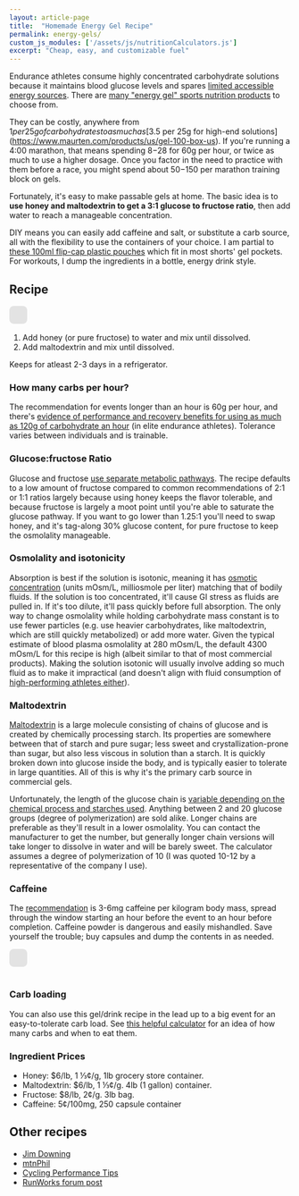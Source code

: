 ```yaml
---
layout: article-page
title:  "Homemade Energy Gel Recipe"
permalink: energy-gels/
custom_js_modules: ['/assets/js/nutritionCalculators.js']
excerpt: "Cheap, easy, and customizable fuel"
---
```


Endurance athletes consume highly concentrated carbohydrate solutions because it maintains blood glucose levels and spares [limited accessible energy sources](https://doi.org/10.1093%2Fnutrit%2Fnuy001). There are [many "energy gel" sports nutrition products](https://www.researchgate.net/profile/Xuguang-Zhang-2/publication/277081684_Extreme_Variation_of_Nutritional_Composition_and_Osmolality_of_Commercially_Available_Carbohydrate_Energy_Gel/links/557971f508aeb6d8c020255c/Extreme-Variation-of-Nutritional-Composition-and-Osmolality-of-Commercially-Available-Carbohydrate-Energy-Gel.pdf) to choose from.

They can be costly, anywhere from $1 per 25g of carbohydrates to as much as [$3.5 per 25g for high-end solutions](https://www.maurten.com/products/us/gel-100-box-us). If you're running a 4:00 marathon, that means spending $8-$28 for 60g per hour, or twice as much to use a higher dosage. Once you factor in the need to practice with them before a race, you might spend about $50-$150 per marathon training block on gels.

Fortunately, it's easy to make passable gels at home. The basic idea is to **use honey and maltodextrin to get a 3:1 glucose to fructose ratio**, then add water to reach a manageable concentration.

DIY means you can easily add caffeine and salt, or substitute a carb source, all with the flexibility to use the containers of your choice. I am partial to [these 100ml flip-cap plastic pouches](https://www.amazon.com/ZHWKMYP-Portable-Packing-Funnels-Shampoo/dp/B0BV6C133W/) which fit in most shorts' gel pockets. For workouts, I dump the ingredients in a bottle, energy drink style.

## Recipe

<figure style="max-width: 650px; margin: 0 auto 1rem auto;">
<gel-recipe-calculator style="display: inline-block; background-color: rgba(0,0,0,.1); padding:1rem; border-radius: .5rem;"></gel-recipe-calculator>
</figure>

1. Add honey (or pure fructose) to water and mix until dissolved. 
2. Add maltodextrin and mix until dissolved. 

Keeps for atleast 2-3 days in a refrigerator.

### How many carbs per hour?

The recommendation for events longer than an hour is 60g per hour, and there's [evidence of performance and recovery benefits for using as much as 120g of carbohydrate an hour](https://www.mdpi.com/2072-6643/12/5/1367) (in elite endurance athletes). Tolerance varies between individuals and is trainable.

### Glucose:fructose Ratio

Glucose and fructose [use separate metabolic pathways](https://www.mysportscience.com/post/2015/05/14/carb-mixes-and-benefits). The recipe defaults to a low amount of fructose compared to common recommendations of 2:1 or 1:1 ratios largely because using honey keeps the flavor tolerable, and because fructose is largely a moot point until you're able to saturate the glucose pathway. If you want to go lower than 1.25:1 you'll need to swap honey, and it's tag-along 30% glucose content, for pure fructose to keep the osmolality manageable.

### Osmolality and isotonicity

Absorption is best if the solution is isotonic, meaning it has [osmotic concentration](https://en.wikipedia.org/wiki/Osmotic_concentration) (units mOsm/L, milliosmole per liter) matching that of bodily fluids. If the solution is too concentrated, it'll cause GI stress as fluids are pulled in. If it's too dilute, it'll pass quickly before full absorption. The only way to change osmolality while holding carbohydrate mass constant is to use fewer particles (e.g. use heavier carbohydrates, like maltodextrin, which are still quickly metabolized) or add more water. Given the typical estimate of blood plasma osmolality at 280 mOsm/L, the default 4300 mOsm/L for this recipe is high (albeit similar to that of most commercial products). Making the solution isotonic will usually involve adding so much fluid as to make it impractical (and doesn't align with fluid consumption of [high-performing athletes either](https://pubmed.ncbi.nlm.nih.gov/22450589/)).

### Maltodextrin

[Maltodextrin](https://en.wikipedia.org/wiki/Maltodextrin) is a large molecule consisting of chains of glucose and is created by chemically processing starch. Its properties are somewhere between that of starch and pure sugar; less sweet and crystallization-prone than sugar, but also less viscous in solution than a starch. It is quickly broken down into glucose inside the body, and is typically easier to tolerate in large quantities. All of this is why it's the primary carb source in commercial gels.

Unfortunately, the length of the glucose chain is [variable depending on the chemical process and starches used](https://www.naturalproductsinsider.com/specialty-nutrients/making-the-most-of-maltodextrins). Anything between 2 and 20 glucose groups (degree of polymerization) are sold alike. Longer chains are preferable as they'll result in a lower osmolality. You can contact the manufacturer to get the number, but generally longer chain versions will take longer to dissolve in water and will be barely sweet. The calculator assumes a degree of polymerization of 10 (I was quoted 10-12 by a representative of the company I use).

### Caffeine

The [recommendation](https://doi.org/10.3390%2Fnu15010148) is 3-6mg caffeine per kilogram body mass, spread through the window starting an hour before the event to an hour before completion. Caffeine powder is dangerous and easily mishandled. Save yourself the trouble; buy capsules and dump the contents in as needed. 

<figure style="max-width: 650px; margin: 0 auto 1rem auto;">
<caffeine-calculator style="display: inline-block; background-color: rgba(0,0,0,.1); padding:1rem; border-radius: .5rem; margin: 0 auto 1rem auto;"></caffeine-calculator>
</figure>

### Carb loading

You can also use this gel/drink recipe in the lead up to a big event for an easy-to-tolerate carb load. See [this helpful calculator](https://www.featherstonenutrition.com/carb-loading) for an idea of how many carbs and when to eat them.

### Ingredient Prices

* Honey: $6/lb, 1 ⅓¢/g, 1lb grocery store container.
* Maltodextrin: $6/lb, 1 ⅓¢/g. 4lb (1 gallon) container.
* Fructose: $8/lb, 2¢/g. 3lb bag.
* Caffeine: 5¢/100mg, 250 capsule container

## Other recipes

* [Jim Downing](https://www.jimdowning.org/articles/diy-endurance-carbs/)
* [mtnPhil](http://mtnphil.com/GU.html)
* [Cycling Performance Tips](https://www.cptips.com/gelown.htm)
* [RunWorks forum post](http://www.runworks.com/about102.html)
